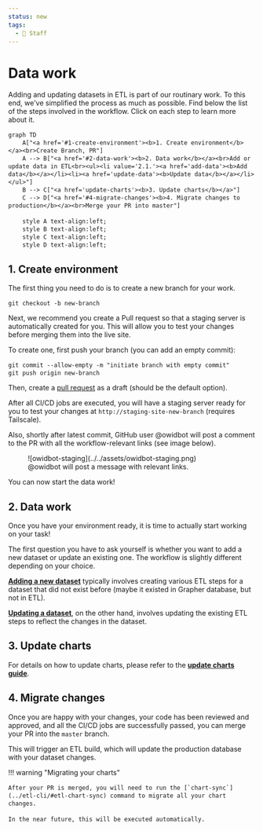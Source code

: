 ```yaml
---
status: new
tags:
  - 👷 Staff
---
```


# Data work

Adding and updating datasets in ETL is part of our routinary work. To this end, we've simplified the process as much as possible. Find below the list of the steps involved in the workflow. Click on each step to learn more about it.

```mermaid
graph TD
    A["<a href='#1-create-environment'><b>1. Create environment</b></a><br>Create Branch, PR"]
    A --> B["<a href='#2-data-work'><b>2. Data work</b></a><br>Add or update data in ETL<br><ul><li value='2.1.'><a href='add-data'><b>Add data</b></a></li><li><a href='update-data'><b>Update data</b></a></li></ul>"]
    B --> C["<a href='update-charts'><b>3. Update charts</b></a>"]
    C --> D["<a href='#4-migrate-changes'><b>4. Migrate changes to production</b></a><br>Merge your PR into master"]

    style A text-align:left;
    style B text-align:left;
    style C text-align:left;
    style D text-align:left;
```

## 1. Create environment

The first thing you need to do is to create a new branch for your work.

```
git checkout -b new-branch
```

Next, we recommend you create a Pull request so that a staging server is automatically created for you. This will allow you to test your changes before merging them into the live site.

To create one, first push your branch (you can add an empty commit):

```
git commit --allow-empty -m "initiate branch with empty commit"
git push origin new-branch
```

Then, create a [pull request](https://github.com/owid/etl/pulls) as a draft (should be the default option).

After all CI/CD jobs are executed, you will have a staging server ready for you to test your changes at `http://staging-site-new-branch` (requires Tailscale).

Also, shortly after latest commit, GitHub user @owidbot will post a comment to the PR with all the workflow-relevant links (see image below).

<figure markdown="span">
  ![owidbot-staging](../../assets/owidbot-staging.png)
  <figcaption>@owidbot will post a message with relevant links.</figcaption>
</figure>

You can now start the data work!

## 2. Data work

Once you have your environment ready, it is time to actually start working on your task!

The first question you have to ask yourself is whether you want to add a new dataset or update an existing one. The workflow is slightly different depending on your choice.

[**Adding a new dataset**](add-data) typically involves creating various ETL steps for a dataset that did not exist before (maybe it existed in Grapher database, but not in ETL).

[**Updating a dataset**](update-data), on the other hand, involves updating the existing ETL steps to reflect the changes in the dataset.

## 3. Update charts

For details on how to update charts, please refer to the [**update charts guide**](update-charts).

## 4. Migrate changes

Once you are happy with your changes, your code has been reviewed and approved, and all the CI/CD jobs are successfully passed, you can merge your PR into the `master` branch.

This will trigger an ETL build, which will update the production database with your dataset changes.

!!! warning "Migrating your charts"

    After your PR is merged, you will need to run the [`chart-sync`](../etl-cli/#etl-chart-sync) command to migrate all your chart changes.

    In the near future, this will be executed automatically.
